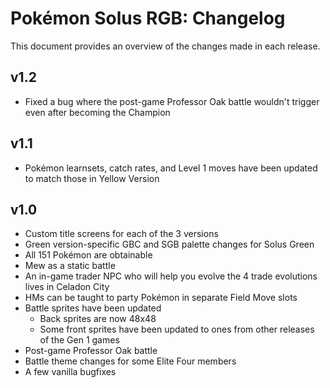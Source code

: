 # Pokémon Solus RGB: Changelog

This document provides an overview of the changes made in each release.

## v1.2
- Fixed a bug where the post-game Professor Oak battle wouldn't trigger even after becoming the Champion

## v1.1
- Pokémon learnsets, catch rates, and Level 1 moves have been updated to match those in Yellow Version

## v1.0
- Custom title screens for each of the 3 versions
- Green version-specific GBC and SGB palette changes for Solus Green
- All 151 Pokémon are obtainable
- Mew as a static battle
- An in-game trader NPC who will help you evolve the 4 trade evolutions lives in Celadon City
- HMs can be taught to party Pokémon in separate Field Move slots
- Battle sprites have been updated
    - Back sprites are now 48x48
    - Some front sprites have been updated to ones from other releases of the Gen 1 games
- Post-game Professor Oak battle
- Battle theme changes for some Elite Four members
- A few vanilla bugfixes
